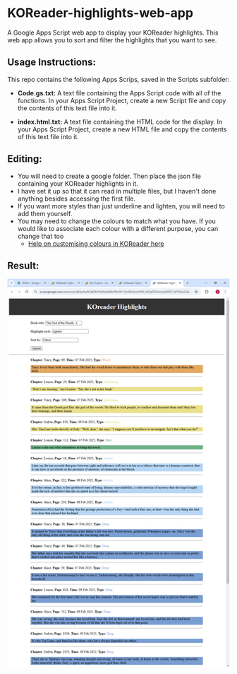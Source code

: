 # KOReader-highlights-web-app
A Google Apps Script web app to display your KOReader highlights. This web app allows you to sort and filter the highlights that you want to see.

## Usage Instructions:
This repo contains the following Apps Scrips, saved in the Scripts subfolder:
* **Code.gs.txt:** A text file containing the Apps Script code with all of the functions. In your Apps Script Project, create a new Script file and copy the contents of this text file into it.

* **index.html.txt:** A text file containing the HTML code for the display. In your Apps Script Project, create a new HTML file and copy the contents of this text file into it.

 

## Editing:
* You will need to create a google folder. Then place the json file containing your KOReader highlights in it.
* I have set it up so that it can read in multiple files, but I haven't done anything besides accessing the first file.
* If you want more styles than just underline and lighten, you will need to add them yourself.
* You may need to change the colours to match what you have. If you would like to associate each colour with a different purpose, you can change that too
  * [Help on customising colours in KOReader here](https://www.reddit.com/r/koreader/comments/1ibqhmc/userpatch_to_customize_highlight_colors/?utm_source=share&utm_medium=web3x&utm_name=web3xcss&utm_term=1&utm_content=share_button)


## Result:
![Screenshot of web app in action](KOReaderHighlights.png)

